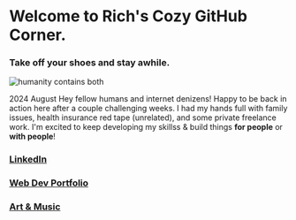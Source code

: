 # Welcome to Rich's Cozy GitHub Corner.
### Take off your shoes and stay awhile.

![humanity contains both](/images/kuon-airwaves-art-crop2.jpg)

2024 August
Hey fellow humans and internet denizens!
Happy to be back in action here after a couple challenging weeks. I had my hands full with family issues, health insurance red tape (unrelated), and some private freelance work. I'm excited to keep developing my skillss & build things **for people**  or **with people**!


### [LinkedIn](https://www.linkedin.com/in/richbozek "Rich's LinkedIn")
### [Web Dev Portfolio](https://rbozek.netlify.app "Rich's Portfolio")
### [Art & Music](https://www.richbozek.com "Rich's Art & Music")



<!--
If you're reading this...why are you snooping around here? Don't you have better things to do?

Saved for reference:
**rbozek/rbozek** is special GH repository - its `README.md` (this file) appears on GH profile.
Common usage:
- 🔭 I’m currently working on ...
- 🌱 I’m currently learning ...
- 👯 I’m looking to collaborate on ...
- 🤔 I’m looking for help with ...
- 💬 Ask me about ...
- 📫 How to reach me: ...
- 😄 Pronouns: ...
- ⚡ Fun fact: ...
-->


